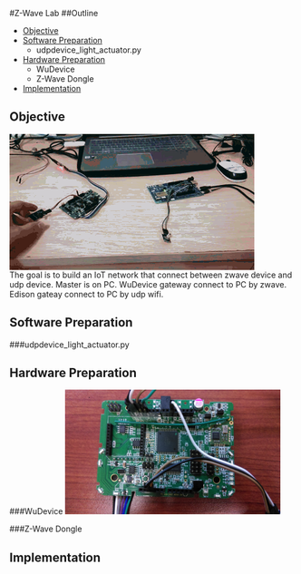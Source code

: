 #Z-Wave Lab
##Outline
* [Objective](#objective)
* [Software Preparation](#software-preparation)
  * udpdevice_light_actuator.py
* [Hardware Preparation](#hardware-preparation)
  * WuDevice
  * Z-Wave Dongle
* [Implementation](#implementation)

Objective
--------------------
<img src="https://github.com/KuangChih/Design-for-IoT-Middleware/blob/master/Lab6/img/Lab6.gif" align="center"><br/>
 The goal is to build an IoT network that connect between zwave device and udp device.
 Master is on PC.
 WuDevice gateway connect to PC by zwave.
 Edison gateay connect to PC by udp wifi.
 
Software Preparation
--------------------
###udpdevice_light_actuator.py

Hardware Preparation
--------------------
###WuDevice
<img src="./img/WuDevice.jpg" width="380" height="220">

###Z-Wave Dongle

Implementation
--------------------
